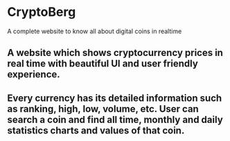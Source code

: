 # CryptoBerg
A complete website to know all about digital coins in realtime

## A website which shows cryptocurrency prices in real time with beautiful UI and user friendly experience. 

## Every currency has its detailed information such as ranking, high, low, volume, etc. User can search a coin and find all time, monthly and daily statistics charts and values of that coin.
